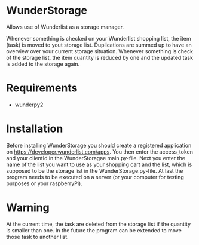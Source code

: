# WunderStorage

Allows use of Wunderlist as a storage manager.

Whenever something is checked on your Wunderlist shopping list, the item (task) is moved to yout storage list.
Duplications are summed up to have an overview over your current storage situation. 
Whenever something is check of the storage list, the item quantity is reduced by one and the updated task is added to the storage again.

# Requirements
- wunderpy2

# Installation
Before installing WunderStorage you should create a registered application on https://developer.wunderlist.com/apps.
You then enter the access_token and your clientId in the WunderStoragae main.py-file.
Next you enter the name of the list you want to use as your shopping cart and the list, which is supposed to be the storage list in the WunderStorage.py-file.
At last the program needs to be executed on a server (or your computer for testing purposes or your raspberryPi).

# Warning
At the current time, the task are deleted from the storage list if the quantity is smaller than one. In the future the program can be extended to move those task to another list.

